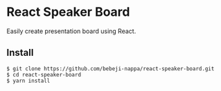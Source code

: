# React Speaker Board
Easily create presentation board using React.

## Install
```shell
$ git clone https://github.com/bebeji-nappa/react-speaker-board.git
$ cd react-speaker-board
$ yarn install
```
